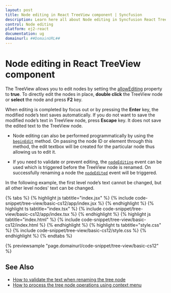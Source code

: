 ```yaml
---
layout: post
title: Node editing in React TreeView component | Syncfusion
description: Learn here all about Node editing in Syncfusion React TreeView component of Syncfusion Essential JS 2 and more.
control: Node editing 
platform: ej2-react
documentation: ug
domainurl: ##DomainURL##
---
```


# Node editing in React TreeView component

The TreeView allows you to edit nodes by setting the [allowEditing](https://ej2.syncfusion.com/react/documentation/api/treeview/#allowediting) property to **true**.
To directly edit the nodes in place, **double click** the TreeView node or **select** the node and press **F2** key.

When editing is completed by focus out or by pressing the **Enter** key, the modified node’s text saves automatically.
If you do not want to save the modified node’s text in TreeView node, press **Escape** key. It does not save the edited text to the TreeView node.

* Node editing can also be performed programmatically by using the [`beginEdit`](https://ej2.syncfusion.com/react/documentation/api/treeview/#beginedit) method. On passing the node ID or element through this method, the edit textbox will be created for the particular node thus allowing us to edit it.

* If you need to validate or prevent editing, the [`nodeEditing`](https://ej2.syncfusion.com/react/documentation/api/treeview/#nodeediting) event can be used which is triggered before the TreeView node is renamed. On successfully renaming a node the [`nodeEdited`](https://ej2.syncfusion.com/react/documentation/api/treeview/#nodeedited) event will be triggered.

In the following example, the first level node’s text cannot be changed, but all other level nodes' text can be changed.

{% tabs %}
{% highlight js tabtitle="index.jsx" %}
{% include code-snippet/tree-view/basic-cs12/app/index.jsx %}
{% endhighlight %}
{% highlight ts tabtitle="index.tsx" %}
{% include code-snippet/tree-view/basic-cs12/app/index.tsx %}
{% endhighlight %}
{% highlight js tabtitle="index.html" %}
{% include code-snippet/tree-view/basic-cs12/index.html %}
{% endhighlight %}
{% highlight ts tabtitle="style.css" %}
{% include code-snippet/tree-view/basic-cs12/style.css %}
{% endhighlight %}
{% endtabs %}

 {% previewsample "page.domainurl/code-snippet/tree-view/basic-cs12" %}

## See Also

* [How to validate the text when renaming the tree node](./how-to/validate-the-text-when-renaming-the-tree-node)
* [How to process the tree node operations using context menu](./how-to/process-the-tree-node-operations-using-context-menu)